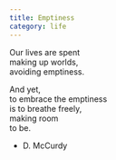 ```yaml
---
title: Emptiness
category: life
---
```


Our lives are spent  
making up worlds,  
avoiding emptiness.  
  
And yet,  
to embrace the emptiness  
is to breathe freely,  
making room  
to be.  
  
- D. McCurdy  

